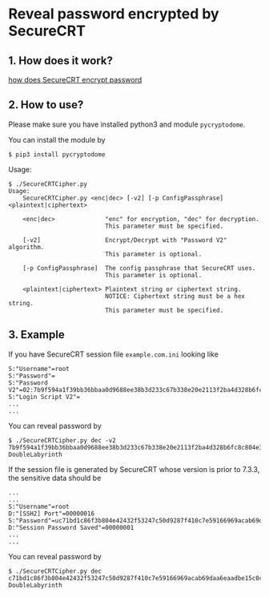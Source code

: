 # Reveal password encrypted by SecureCRT

## 1. How does it work?

[how does SecureCRT encrypt password](doc/how-does-SecureCRT-encrypt-password.md)

## 2. How to use?

Please make sure you have installed python3 and module `pycryptodome`.

You can install the module by

```console
$ pip3 install pycryptodome
```

Usage:

```
$ ./SecureCRTCipher.py
Usage:
    SecureCRTCipher.py <enc|dec> [-v2] [-p ConfigPassphrase] <plaintext|ciphertext>

    <enc|dec>              "enc" for encryption, "dec" for decryption.
                           This parameter must be specified.

    [-v2]                  Encrypt/Decrypt with "Password V2" algorithm.
                           This parameter is optional.

    [-p ConfigPassphrase]  The config passphrase that SecureCRT uses.
                           This parameter is optional.

    <plaintext|ciphertext> Plaintext string or ciphertext string.
                           NOTICE: Ciphertext string must be a hex string.
                           This parameter must be specified.
```

## 3. Example

If you have SecureCRT session file `example.com.ini` looking like

```
S:"Username"=root
S:"Password"=
S:"Password V2"=02:7b9f594a1f39bb36bbaa0d9688ee38b3d233c67b338e20e2113f2ba4d328b6fc8c804e3c02324b1eaad57a5b96ac1fc5cc1ae0ee2930e6af2e5e644a28ebe3fc
S:"Login Script V2"=
...
...
```

You can reveal password by

```console
$ ./SecureCRTCipher.py dec -v2 7b9f594a1f39bb36bbaa0d9688ee38b3d233c67b338e20e2113f2ba4d328b6fc8c804e3c02324b1eaad57a5b96ac1fc5cc1ae0ee2930e6af2e5e644a28ebe3fc
DoubleLabyrinth
```
If the session file is generated by SecureCRT whose version is prior to 7.3.3, the sensitive data should be 

```
...
...
S:"Username"=root
D:"[SSH2] Port"=00000016
S:"Password"=uc71bd1c86f3b804e42432f53247c50d9287f410c7e59166969acab69daa6eaadbe15c0c54c0e076e945a6d82f9e13df2
D:"Session Password Saved"=00000001
...
...
```

You can reveal password by

```console
$ ./SecureCRTCipher.py dec c71bd1c86f3b804e42432f53247c50d9287f410c7e59166969acab69daa6eaadbe15c0c54c0e076e945a6d82f9e13df2
DoubleLabyrinth
```

